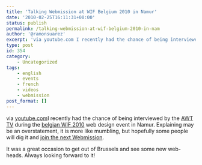 ```yaml
---
title: 'Talking Webmission at WIF Belgium 2010 in Namur'
date: '2010-02-25T16:11:31+00:00'
status: publish
permalink: /talking-webmission-at-wif-belgium-2010-in-nam
author: '@ramonsuarez'
excerpt: 'via youtube.com I recently had the chance of being interviewed by the AWT TV during the belgian WIF 2010 web design event in Namur. Explaining may be an overstatement, it is more like mumbling, but hopefully some people will dig it and join the ne...'
type: post
id: 354
category:
    - Uncategorized
tags:
    - english
    - events
    - french
    - videos
    - webmission
post_format: []
---
```

via [youtube.com](http://www.youtube.com/watch?v=eKlNzLUusw4&feature=youtu.be)</div>I recently had the chance of being interviewed by the [AWT TV](http://www.youtube.com/user/awtbe) during the [belgian WIF 2010](http://wif-dogstudio.be/) web design event in Namur. Explaining may be an overstatement, it is more like mumbling, but hopefully some people will dig it and [join the next Webmission](http://wiki.webmission.be).

It was a great occasion to get out of Brussels and see some new web-heads. Always looking forward to it!

</div>